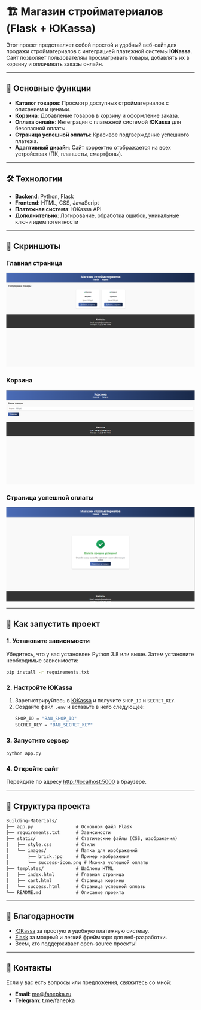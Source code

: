 

# 🏗️ Магазин стройматериалов (Flask + ЮKassa)

Этот проект представляет собой простой и удобный веб-сайт для продажи стройматериалов с интеграцией платежной системы **ЮKassa**. Сайт позволяет пользователям просматривать товары, добавлять их в корзину и оплачивать заказы онлайн.

---

## 🚀 Основные функции

- **Каталог товаров**: Просмотр доступных стройматериалов с описанием и ценами.
- **Корзина**: Добавление товаров в корзину и оформление заказа.
- **Оплата онлайн**: Интеграция с платежной системой **ЮKassa** для безопасной оплаты.
- **Страница успешной оплаты**: Красивое подтверждение успешного платежа.
- **Адаптивный дизайн**: Сайт корректно отображается на всех устройствах (ПК, планшеты, смартфоны).

---

## 🛠️ Технологии

- **Backend**: Python, Flask
- **Frontend**: HTML, CSS, JavaScript
- **Платежная система**: ЮKassa API
- **Дополнительно**: Логирование, обработка ошибок, уникальные ключи идемпотентности

---

## 🎨 Скриншоты

### Главная страница
![Главная страница](/screenshots/home.png)

### Корзина
![Корзина](/screenshots/cart.png)

### Страница успешной оплаты
![Успешная оплата](/screenshots/success.png)

---

## 🚀 Как запустить проект

### 1. Установите зависимости
Убедитесь, что у вас установлен Python 3.8 или выше. Затем установите необходимые зависимости:

```bash
pip install -r requirements.txt
```

### 2. Настройте ЮKassa
1. Зарегистрируйтесь в [ЮKassa](https://yookassa.ru/) и получите `SHOP_ID` и `SECRET_KEY`.
2. Создайте файл `.env` и вставьте в него следующее:
   ```bash
   SHOP_ID = "ВАШ_SHOP_ID"
   SECRET_KEY = "ВАШ_SECRET_KEY"
   ```

### 3. Запустите сервер
```bash
python app.py
```

### 4. Откройте сайт
Перейдите по адресу [http://localhost:5000](http://localhost:5000) в браузере.

---

## 📂 Структура проекта

```
Building-Materials/
├── app.py                # Основной файл Flask
├── requirements.txt      # Зависимости
├── static/               # Статические файлы (CSS, изображения)
│   ├── style.css         # Стили
│   └── images/           # Папка для изображений
│       ├── brick.jpg     # Пример изображения
│       └── success-icon.png # Иконка успешной оплаты
├── templates/            # Шаблоны HTML
│   ├── index.html        # Главная страница
│   ├── cart.html         # Страница корзины
│   └── success.html      # Страница успешной оплаты
└── README.md             # Описание проекта
```

---

## 🙏 Благодарности

- [ЮKassa](https://yookassa.ru/) за простую и удобную платежную систему.
- [Flask](https://flask.palletsprojects.com/) за мощный и легкий фреймворк для веб-разработки.
- Всем, кто поддерживает open-source проекты!

---

## 📧 Контакты

Если у вас есть вопросы или предложения, свяжитесь со мной:

- **Email**: me@fanepka.ru
- **Telegram**: t.me/fanepka
```


